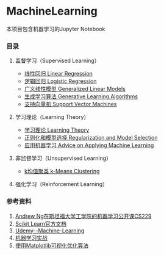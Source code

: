 MachineLearning
=========

本项目包含机器学习的Jupyter Notebook

### 目录

1. 监督学习（Supervised Learning）
    - [线性回归 Linear Regression](https://github.com/reata/MachineLearning/blob/master/Linear%20Regression.ipynb)
    - [逻辑回归 Logistic Regression](https://github.com/reata/MachineLearning/blob/master/Logistic%20Regression.ipynb)
    - [广义线性模型 Generalized Linear Models](https://github.com/reata/MachineLearning/blob/master/Generalized%20Linear%20Models.ipynb)
    - [生成学习算法 Generative Learning Algorithms](https://github.com/reata/MachineLearning/blob/master/Generative%20Learning%20Algorithms.ipynb)
    - [支持向量机 Support Vector Machines](https://github.com/reata/MachineLearning/blob/master/Support%20Vector%20Machines.ipynb)
    
2. 学习理论（Learning Theory）
    - [学习理论 Learning Theory](https://github.com/reata/MachineLearning/blob/master/Learning%20Theory.ipynb)
    - [正则化和模型选择 Regularization and Model Selection](https://github.com/reata/MachineLearning/blob/master/Regularization%20and%20Model%20Selection.ipynb)
    - [应用机器学习 Advice on Applying Machine Learning](https://github.com/reata/MachineLearning/blob/master/Advice%20on%20Applying%20Machine%20Learning.ipynb)

3. 非监督学习（Unsupervised Learning）
    - [k均值聚类 k-Means Clustering](https://github.com/reata/MachineLearning/blob/master/k-Means%20Clustering%20Algorithm.ipynb)

4. 强化学习（Reinforcement Learning）

### 参考资料
1. [Andrew Ng在斯坦福大学工学院的机器学习公开课CS229](https://see.stanford.edu/Course/CS229)
2. [Scikit Learn官方文档](http://scikit-learn.org/stable/documentation.html)
3. [Udemy--Machine-Learning](https://github.com/jmportilla/Udemy---Machine-Learning)
4. [机器学习实战](https://book.douban.com/subject/24703171/)
5. [使用Matplotlib可视化优化算法](http://louistiao.me/posts/notebooks/visualizing-and-animating-optimization-algorithms-with-matplotlib/)
